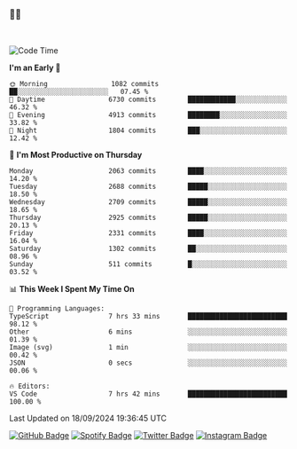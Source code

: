 ### 🤙🍺

<!-- <a href="https://github-readme-stats.vercel.app/api?username=hzak2xx&count_private=true&show_icons=true&theme=dracula">
  <img align="center" src="https://github-readme-stats.vercel.app/api?username=hzak2xx&count_private=true&show_icons=true&theme=dracula" />
</a>
</br> -->
</br>

<!--START_SECTION:waka-->
![Code Time](http://img.shields.io/badge/Code%20Time-3%2C547%20hrs%202%20mins-blue)

**I'm an Early 🐤** 

```text
🌞 Morning                1082 commits        ██░░░░░░░░░░░░░░░░░░░░░░░   07.45 % 
🌆 Daytime                6730 commits        ████████████░░░░░░░░░░░░░   46.32 % 
🌃 Evening                4913 commits        ████████░░░░░░░░░░░░░░░░░   33.82 % 
🌙 Night                  1804 commits        ███░░░░░░░░░░░░░░░░░░░░░░   12.42 % 
```
📅 **I'm Most Productive on Thursday** 

```text
Monday                   2063 commits        ████░░░░░░░░░░░░░░░░░░░░░   14.20 % 
Tuesday                  2688 commits        █████░░░░░░░░░░░░░░░░░░░░   18.50 % 
Wednesday                2709 commits        █████░░░░░░░░░░░░░░░░░░░░   18.65 % 
Thursday                 2925 commits        █████░░░░░░░░░░░░░░░░░░░░   20.13 % 
Friday                   2331 commits        ████░░░░░░░░░░░░░░░░░░░░░   16.04 % 
Saturday                 1302 commits        ██░░░░░░░░░░░░░░░░░░░░░░░   08.96 % 
Sunday                   511 commits         █░░░░░░░░░░░░░░░░░░░░░░░░   03.52 % 
```


📊 **This Week I Spent My Time On** 

```text
💬 Programming Languages: 
TypeScript               7 hrs 33 mins       █████████████████████████   98.12 % 
Other                    6 mins              ░░░░░░░░░░░░░░░░░░░░░░░░░   01.39 % 
Image (svg)              1 min               ░░░░░░░░░░░░░░░░░░░░░░░░░   00.42 % 
JSON                     0 secs              ░░░░░░░░░░░░░░░░░░░░░░░░░   00.06 % 

🔥 Editors: 
VS Code                  7 hrs 42 mins       █████████████████████████   100.00 % 
```


 Last Updated on 18/09/2024 19:36:45 UTC
<!--END_SECTION:waka-->

[![GitHub Badge](https://img.shields.io/badge/GitHub-100000?style=for-the-badge&logo=github&logoColor=white)](https://github.com/hzak2xx)
[![Spotify Badge](https://img.shields.io/badge/Spotify-1ED760?&style=for-the-badge&logo=spotify&logoColor=white)](https://open.spotify.com/user/uf90s6sbbh75a1mt44clkhkvf)
[![Twitter Badge](https://img.shields.io/badge/Twitter-1DA1F2?style=for-the-badge&logo=twitter&logoColor=white)](https://twitter.com/hzak2xx)
[![Instagram Badge](https://img.shields.io/badge/Instagram-E4405F?style=for-the-badge&logo=instagram&logoColor=white)](https://www.instagram.com/hzak2xx/)
